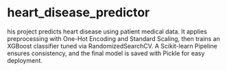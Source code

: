 # heart_disease_predictor
his project predicts heart disease using patient medical data. It applies preprocessing with One-Hot Encoding and Standard Scaling, then trains an XGBoost classifier tuned via RandomizedSearchCV. A Scikit-learn Pipeline ensures consistency, and the final model is saved with Pickle for easy deployment.
